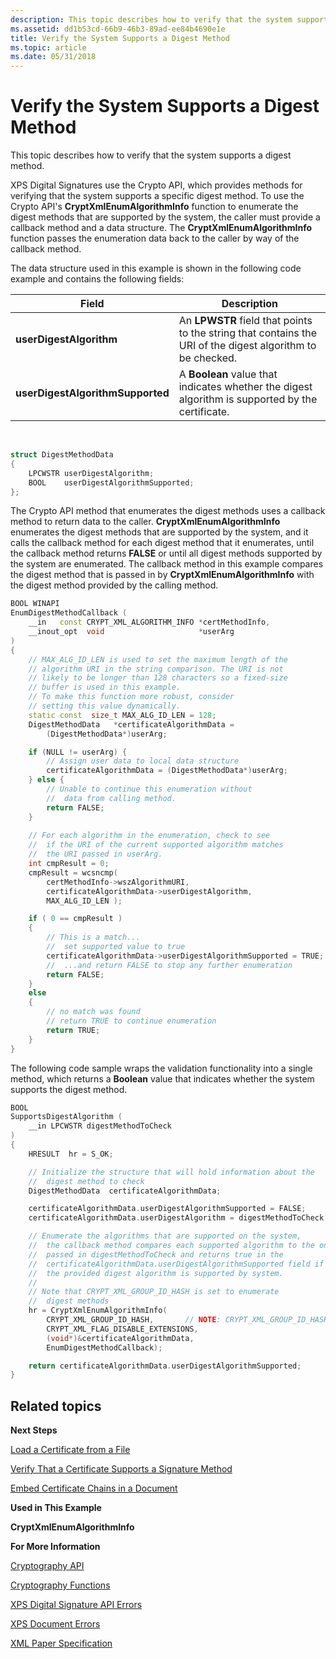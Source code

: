 ```yaml
---
description: This topic describes how to verify that the system supports a digest method.
ms.assetid: dd1b53cd-66b9-46b3-89ad-ee84b4690e1e
title: Verify the System Supports a Digest Method
ms.topic: article
ms.date: 05/31/2018
---
```


# Verify the System Supports a Digest Method

This topic describes how to verify that the system supports a digest method.

XPS Digital Signatures use the Crypto API, which provides methods for verifying that the system supports a specific digest method. To use the Crypto API's **CryptXmlEnumAlgorithmInfo** function to enumerate the digest methods that are supported by the system, the caller must provide a callback method and a data structure. The **CryptXmlEnumAlgorithmInfo** function passes the enumeration data back to the caller by way of the callback method.

The data structure used in this example is shown in the following code example and contains the following fields:

| Field                            | Description                                                                                                |
|----------------------------------|------------------------------------------------------------------------------------------------------------|
| **userDigestAlgorithm**          | An **LPWSTR** field that points to the string that contains the URI of the digest algorithm to be checked. |
| **userDigestAlgorithmSupported** | A **Boolean** value that indicates whether the digest algorithm is supported by the certificate.           |



 


```C++
struct DigestMethodData
{
    LPCWSTR userDigestAlgorithm; 
    BOOL    userDigestAlgorithmSupported;
};
```



The Crypto API method that enumerates the digest methods uses a callback method to return data to the caller. **CryptXmlEnumAlgorithmInfo** enumerates the digest methods that are supported by the system, and it calls the callback method for each digest method that it enumerates, until the callback method returns **FALSE** or until all digest methods supported by the system are enumerated. The callback method in this example compares the digest method that is passed in by **CryptXmlEnumAlgorithmInfo** with the digest method provided by the calling method.


```C++
BOOL WINAPI 
EnumDigestMethodCallback (
    __in   const CRYPT_XML_ALGORITHM_INFO *certMethodInfo,
    __inout_opt  void                     *userArg
)
{
    // MAX_ALG_ID_LEN is used to set the maximum length of the 
    // algorithm URI in the string comparison. The URI is not 
    // likely to be longer than 128 characters so a fixed-size
    // buffer is used in this example.
    // To make this function more robust, consider
    // setting this value dynamically.
    static const  size_t MAX_ALG_ID_LEN = 128;
    DigestMethodData   *certificateAlgorithmData = 
        (DigestMethodData*)userArg;

    if (NULL != userArg) {
        // Assign user data to local data structure
        certificateAlgorithmData = (DigestMethodData*)userArg;
    } else {
        // Unable to continue this enumeration without 
        //  data from calling method.
        return FALSE;
    }
    
    // For each algorithm in the enumeration, check to see 
    //  if the URI of the current supported algorithm matches 
    //  the URI passed in userArg.
    int cmpResult = 0;
    cmpResult = wcsncmp( 
        certMethodInfo->wszAlgorithmURI, 
        certificateAlgorithmData->userDigestAlgorithm, 
        MAX_ALG_ID_LEN );

    if ( 0 == cmpResult )
    {
        // This is a match...
        //  set supported value to true
        certificateAlgorithmData->userDigestAlgorithmSupported = TRUE;
        //  ...and return FALSE to stop any further enumeration
        return FALSE;
    } 
    else
    {
        // no match was found
        // return TRUE to continue enumeration
        return TRUE;
    }
}
```



The following code sample wraps the validation functionality into a single method, which returns a **Boolean** value that indicates whether the system supports the digest method.


```C++
BOOL 
SupportsDigestAlgorithm (
    __in LPCWSTR digestMethodToCheck
)
{
    HRESULT  hr = S_OK;

    // Initialize the structure that will hold information about the 
    //  digest method to check
    DigestMethodData  certificateAlgorithmData;

    certificateAlgorithmData.userDigestAlgorithmSupported = FALSE;
    certificateAlgorithmData.userDigestAlgorithm = digestMethodToCheck;

    // Enumerate the algorithms that are supported on the system, 
    //  the callback method compares each supported algorithm to the one
    //  passed in digestMethodToCheck and returns true in the
    //  certificateAlgorithmData.userDigestAlgorithmSupported field if
    //  the provided digest algorithm is supported by system.
    //
    // Note that CRYPT_XML_GROUP_ID_HASH is set to enumerate 
    //  digest methods
    hr = CryptXmlEnumAlgorithmInfo(
        CRYPT_XML_GROUP_ID_HASH,       // NOTE: CRYPT_XML_GROUP_ID_HASH
        CRYPT_XML_FLAG_DISABLE_EXTENSIONS,
        (void*)&certificateAlgorithmData,
        EnumDigestMethodCallback);

    return certificateAlgorithmData.userDigestAlgorithmSupported;
}
```



## Related topics

<dl> <dt>

**Next Steps**
</dt> <dt>

[Load a Certificate from a File](load-a-certificate-from-a-file.md)
</dt> <dt>

[Verify That a Certificate Supports a Signature Method](verify-a-certificate-supports-a-signature-method.md)
</dt> <dt>

[Embed Certificate Chains in a Document](embedding-certificate-trust-chains-in-a-document.md)
</dt> <dt>

**Used in This Example**
</dt> <dt>

**CryptXmlEnumAlgorithmInfo**
</dt> <dt>

**For More Information**
</dt> <dt>

[Cryptography API](/windows/desktop/SecCrypto/cryptography-portal)
</dt> <dt>

[Cryptography Functions](/windows/desktop/SecCrypto/cryptography-functions)
</dt> <dt>

[XPS Digital Signature API Errors](xps-digital-signatures-errors.md)
</dt> <dt>

[XPS Document Errors](xps-document-errors.md)
</dt> <dt>

[XML Paper Specification](https://en.wikipedia.org/wiki/Open_XML_Paper_Specification)
</dt> </dl>

 

 
